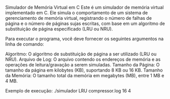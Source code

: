 Simulador de Memória Virtual em C
Este é um simulador de memória virtual implementado em C. Ele simula o comportamento de um sistema de gerenciamento de memória virtual, registrando o número de falhas de página e o número de páginas sujas escritas, com base em um algoritmo de substituição de página especificado (LRU ou NRU).


Para executar o programa, você deve fornecer os seguintes argumentos na linha de comando:

Algoritmo: O algoritmo de substituição de página a ser utilizado (LRU ou NRU).
Arquivo de Log: O arquivo contendo os endereços de memória e as operações de leitura/gravação a serem simuladas.
Tamanho da Página: O tamanho da página em kilobytes (KB), suportando 8 KB ou 16 KB.
Tamanho da Memória: O tamanho total da memória em megabytes (MB), entre 1 MB e 4 MB.

Exemplo de execução:
./simulador LRU compressor.log 16 4
